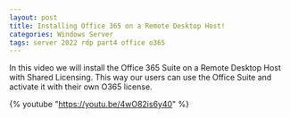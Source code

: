 ```yaml
---
layout: post
title: Installing Office 365 on a Remote Desktop Host!
categories: Windows Server
tags: server 2022 rdp part4 office o365
---
```


In this video we will install the Office 365 Suite on a Remote Desktop Host with Shared Licensing. This way our users can use the Office Suite and activate it with their own O365 license.

{% youtube "https://youtu.be/4wO82is6y40" %}
